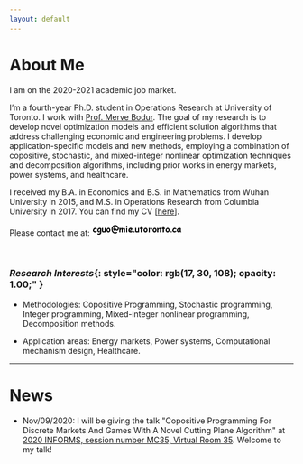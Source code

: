 ```yaml
---
layout: default
---
```


# About Me

I am on the 2020-2021 academic job market.

I’m a fourth-year Ph.D. student in Operations Research at University of Toronto. I work with [<u>Prof. Merve Bodur</u>](https://sites.google.com/site/mervebodr/). The goal of my research is to develop novel optimization models and efficient solution algorithms that address challenging economic and engineering problems. I develop application-specific models and new methods, employing a combination of copositive, stochastic, and mixed-integer nonlinear optimization techniques and decomposition algorithms, including prior works in energy markets, power systems, and healthcare.
<!-- My research interests include stochastic and integer programming methodologies, healthcare, and power system. -->

I received my B.A. in Economics and B.S. in Mathematics from Wuhan University in 2015, and M.S. in Operations Research from Columbia University in 2017. You can find my CV [[<u>here</u>](/docs/cv.pdf)].

Please contact me at: <img src ="/images/email_comic_bold.png" alt = "email image"/>

&nbsp;
&nbsp;

### <em>Research Interests</em>{: style="color: rgb(17, 30, 108); opacity: 1.00;" }

* Methodologies: Copositive Programming, Stochastic programming, Integer programming, Mixed-integer nonlinear programming, Decomposition methods.

* Application areas: Energy markets, Power systems, Computational mechanism design, Healthcare.

----------------

# News

* Nov/09/2020: I will be giving the talk "Copositive Programming For Discrete Markets And Games With A Novel Cutting Plane Algorithm" at [<u>2020 INFORMS, session number MC35, Virtual Room 35</u>](https://www.abstractsonline.com/pp8/#!/9022/session/2348). Welcome to my talk!

<!-- Aug/01/2019: We submitted our paper "Logic-based Benders Decomposition and Binary Decision Diagram Based Approaches for Stochastic Distributed Operating
Room Scheduling". -->
&nbsp;
&nbsp;
&nbsp;
&nbsp;

